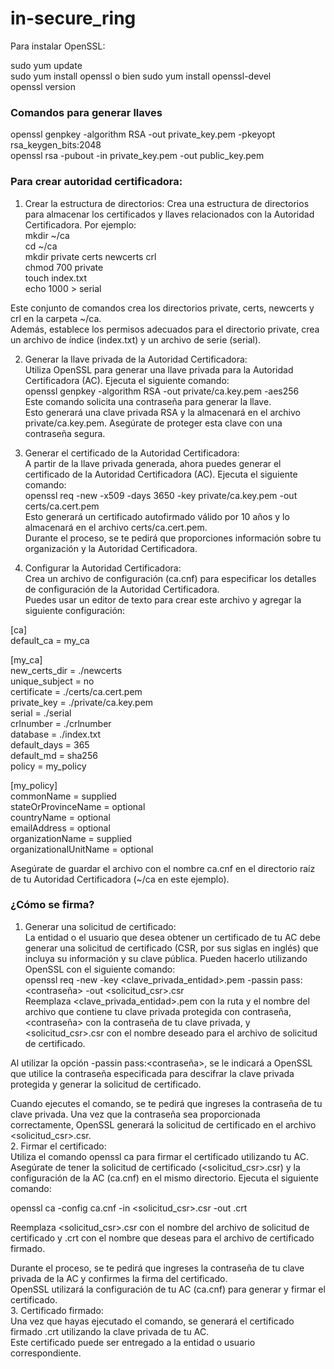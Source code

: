 # in-secure_ring

Para instalar OpenSSL:  

sudo yum update  
sudo yum install openssl o bien sudo yum install openssl-devel  
openssl version  

### Comandos para generar llaves 
openssl genpkey -algorithm RSA -out private_key.pem -pkeyopt rsa_keygen_bits:2048  
openssl rsa -pubout -in private_key.pem -out public_key.pem  

### Para crear autoridad certificadora:
1. Crear la estructura de directorios: 
Crea una estructura de directorios para almacenar los certificados y llaves relacionados con la Autoridad Certificadora. Por ejemplo:  
mkdir ~/ca  
cd ~/ca  
mkdir private certs newcerts crl  
chmod 700 private  
touch index.txt  
echo 1000 > serial  
  
Este conjunto de comandos crea los directorios private, certs, newcerts y crl en la carpeta ~/ca.   
Además, establece los permisos adecuados para el directorio private, crea un archivo de índice (index.txt) y un archivo de serie (serial). 
   
2. Generar la llave privada de la Autoridad Certificadora:  
Utiliza OpenSSL para generar una llave privada para la Autoridad Certificadora (AC). Ejecuta el siguiente comando:  
openssl genpkey -algorithm RSA -out private/ca.key.pem -aes256  
Este comando solicita una contraseña para generar la llave.  
Esto generará una clave privada RSA y la almacenará en el archivo private/ca.key.pem. Asegúrate de proteger esta clave con una contraseña segura.  
  
3. Generar el certificado de la Autoridad Certificadora:  
A partir de la llave privada generada, ahora puedes generar el certificado de la Autoridad Certificadora (AC). Ejecuta el siguiente comando:  
openssl req -new -x509 -days 3650 -key private/ca.key.pem -out certs/ca.cert.pem  
Esto generará un certificado autofirmado válido por 10 años y lo almacenará en el archivo certs/ca.cert.pem.  
Durante el proceso, se te pedirá que proporciones información sobre tu organización y la Autoridad Certificadora.  
  
4. Configurar la Autoridad Certificadora:  
Crea un archivo de configuración (ca.cnf) para especificar los detalles de configuración de la Autoridad Certificadora.  
Puedes usar un editor de texto para crear este archivo y agregar la siguiente configuración:  
  
[ca]  
default_ca = my_ca  
  
[my_ca]  
new_certs_dir = ./newcerts  
unique_subject = no  
certificate = ./certs/ca.cert.pem  
private_key = ./private/ca.key.pem  
serial = ./serial  
crlnumber = ./crlnumber  
database = ./index.txt  
default_days = 365  
default_md = sha256  
policy = my_policy  
  
[my_policy]  
commonName = supplied  
stateOrProvinceName = optional  
countryName = optional  
emailAddress = optional  
organizationName = supplied  
organizationalUnitName = optional  
  
Asegúrate de guardar el archivo con el nombre ca.cnf en el directorio raíz de tu Autoridad Certificadora (~/ca en este ejemplo).  
  
### ¿Cómo se firma?
1. Generar una solicitud de certificado:   
La entidad o el usuario que desea obtener un certificado de tu AC debe generar una solicitud de certificado (CSR, por sus siglas en inglés) que incluya su información y su clave pública. 
Pueden hacerlo utilizando OpenSSL con el siguiente comando:  
openssl req -new -key <clave_privada_entidad>.pem -passin pass:<contraseña> -out <solicitud_csr>.csr  
Reemplaza <clave_privada_entidad>.pem con la ruta y el nombre del archivo que contiene tu clave privada protegida con contraseña, <contraseña> con la contraseña de tu clave privada, y <solicitud_csr>.csr con el nombre deseado para el archivo de solicitud de certificado.  
  
Al utilizar la opción -passin pass:<contraseña>, se le indicará a OpenSSL que utilice la contraseña especificada para descifrar la clave privada protegida y generar la solicitud de certificado.  
  
Cuando ejecutes el comando, se te pedirá que ingreses la contraseña de tu clave privada. Una vez que la contraseña sea proporcionada correctamente, OpenSSL generará la solicitud de certificado en el archivo <solicitud_csr>.csr.  
2. Firmar el certificado:  
Utiliza el comando openssl ca para firmar el certificado utilizando tu AC.  
Asegúrate de tener la solicitud de certificado (<solicitud_csr>.csr) y la configuración de la AC (ca.cnf) en el mismo directorio. Ejecuta el siguiente comando:  
  
openssl ca -config ca.cnf -in <solicitud_csr>.csr -out <certificado>.crt  
  
Reemplaza <solicitud_csr>.csr con el nombre del archivo de solicitud de certificado y <certificado>.crt con el nombre que deseas para el archivo de certificado firmado.  
  
Durante el proceso, se te pedirá que ingreses la contraseña de tu clave privada de la AC y confirmes la firma del certificado.  
OpenSSL utilizará la configuración de tu AC (ca.cnf) para generar y firmar el certificado.  
3. Certificado firmado:  
Una vez que hayas ejecutado el comando, se generará el certificado firmado <certificado>.crt utilizando la clave privada de tu AC.  
Este certificado puede ser entregado a la entidad o usuario correspondiente.  